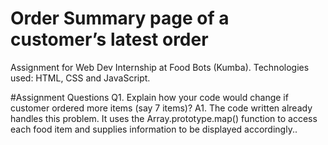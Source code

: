 # Order Summary page of a customer’s latest order
Assignment for Web Dev Internship at Food Bots (Kumba).
Technologies used: HTML, CSS and JavaScript.

#Assignment Questions
Q1. Explain how your code would change if customer ordered more items (say 7 items)?
A1. The code written already handles this problem. It uses the Array.prototype.map() function to access each food item and supplies information to be displayed accordingly..
